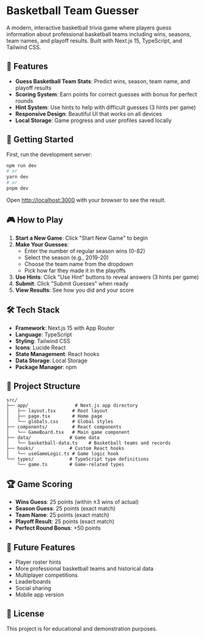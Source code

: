 # Basketball Team Guesser

A modern, interactive basketball trivia game where players guess information about professional basketball teams including wins, seasons, team names, and playoff results. Built with Next.js 15, TypeScript, and Tailwind CSS.

## 🏀 Features

- **Guess Basketball Team Stats**: Predict wins, season, team name, and playoff results
- **Scoring System**: Earn points for correct guesses with bonus for perfect rounds
- **Hint System**: Use hints to help with difficult guesses (3 hints per game)
- **Responsive Design**: Beautiful UI that works on all devices
- **Local Storage**: Game progress and user profiles saved locally

## 🚀 Getting Started

First, run the development server:

```bash
npm run dev
# or
yarn dev
# or
pnpm dev
```

Open [http://localhost:3000](http://localhost:3000) with your browser to see the result.

## 🎮 How to Play

1. **Start a New Game**: Click "Start New Game" to begin
2. **Make Your Guesses**: 
   - Enter the number of regular season wins (0-82)
   - Select the season (e.g., 2019-20)
   - Choose the team name from the dropdown
   - Pick how far they made it in the playoffs
3. **Use Hints**: Click "Use Hint" buttons to reveal answers (3 hints per game)
4. **Submit**: Click "Submit Guesses" when ready
5. **View Results**: See how you did and your score

## 🛠️ Tech Stack

- **Framework**: Next.js 15 with App Router
- **Language**: TypeScript
- **Styling**: Tailwind CSS
- **Icons**: Lucide React
- **State Management**: React hooks
- **Data Storage**: Local Storage
- **Package Manager**: npm

## 📁 Project Structure

```
src/
├── app/                 # Next.js app directory
│   ├── layout.tsx      # Root layout
│   ├── page.tsx        # Home page
│   └── globals.css     # Global styles
├── components/         # React components
│   └── GameBoard.tsx   # Main game component
├── data/              # Game data
│   └── basketball-data.ts    # Basketball teams and records
├── hooks/             # Custom React hooks
│   └── useGameLogic.ts # Game logic hook
└── types/             # TypeScript type definitions
    └── game.ts        # Game-related types
```

## 🏆 Game Scoring

- **Wins Guess**: 25 points (within ±3 wins of actual)
- **Season Guess**: 25 points (exact match)
- **Team Name**: 25 points (exact match)
- **Playoff Result**: 25 points (exact match)
- **Perfect Round Bonus**: +50 points

## 🔮 Future Features

- Player roster hints
- More professional basketball teams and historical data
- Multiplayer competitions
- Leaderboards
- Social sharing
- Mobile app version

## 📄 License

This project is for educational and demonstration purposes.

